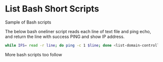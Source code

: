 # List Bash Short Scripts
Sample of Bash scripts

The below bash oneliner script reads each line of text file and ping echo, and return the line with success PING and show IP address.  
```bash
while IFS= read -r line; do ping -c 1 $line; done <list-domain-controllers.txt | grep 'PING'
```

More bash scripts too follow    
